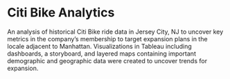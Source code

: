 # Citi Bike Analytics
An analysis of historical Citi Bike ride data in Jersey City, NJ to uncover key metrics in the company’s membership to target expansion plans in the locale adjacent to Manhattan. Visualizations in Tableau including dashboards, a storyboard, and layered maps containing important demographic and geographic data were created to uncover trends for expansion.  
